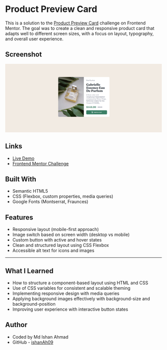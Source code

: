 # Product Preview Card

This is a solution to the [Product Preview Card](https://www.frontendmentor.io/challenges/product-preview-card-component-GO7UmttRfa) challenge on Frontend Mentor. The goal was to create a clean and responsive product card that adapts well to different screen sizes, with a focus on layout, typography, and overall user experience.

## Screenshot

![Product Preview Project Screenshot](./Screenshot%202025-06-03%20225447.png)

## Links

- [Live Demo](https://productpreviewcardcomponent-phi.vercel.app/)
- [Frontend Mentor Challenge](https://www.frontendmentor.io/challenges/product-preview-card-component-GO7UmttRfa)

## Built With

- Semantic HTML5
- CSS (Flexbox, custom properties, media queries)
- Google Fonts (Montserrat, Fraunces)

## Features

- Responsive layout (mobile-first approach)
- Image switch based on screen width (desktop vs mobile)
- Custom button with active and hover states
- Clean and structured layout using CSS Flexbox
- Accessible alt text for icons and images

---

## What I Learned

- How to structure a component-based layout using HTML and CSS
- Use of CSS variables for consistent and scalable theming
- Implementing responsive design with media queries
- Applying background images effectively with background-size and background-position
- Improving user experience with interactive button states


## Author
- Coded by Md Ishan Ahmad
- GitHub - [ishanAh09](https://github.com/ishanah09)
